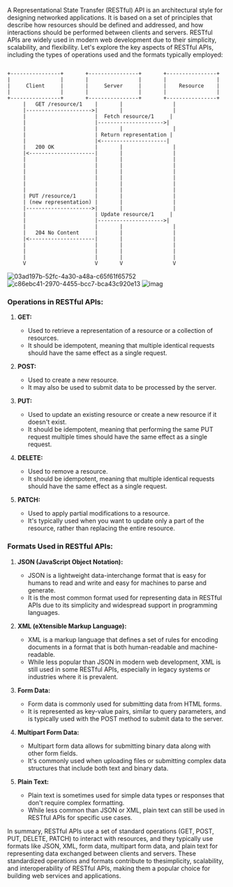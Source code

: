 A Representational State Transfer (RESTful) API is an architectural style for designing networked applications. It is based on a set of principles that describe how resources should be defined and addressed, and how interactions should be performed between clients and servers. RESTful APIs are widely used in modern web development due to their simplicity, scalability, and flexibility. Let's explore the key aspects of RESTful APIs, including the types of operations used and the formats typically employed:

```image

+----------------+       +----------------+       +----------------+
|                |       |                |       |                |
|     Client     |       |     Server     |       |    Resource    |
|                |       |                |       |                |
+----------------+       +----------------+       +----------------+
     |   GET /resource/1    |       |                |
     |--------------------->|       |                |
     |                      |  Fetch resource/1     |
     |                      |--------------------->|
     |                      |       |                |
     |                      | Return representation |
     |                      |<---------------------|
     |   200 OK             |       |                |
     |<---------------------|       |                |
     |                      |       |                |
     |                      |       |                |
     |                      |       |                |
     |                      |       |                |
     |                      |       |                |
     |                      |       |                |
     | PUT /resource/1      |       |                |
     | (new representation) |       |                |
     |--------------------->|       |                |
     |                      | Update resource/1     |
     |                      |--------------------->|
     |                      |       |                |
     |   204 No Content     |       |                |
     |<---------------------|       |                |
     |                      |       |                |
     |                      |       |                |
     |                      |       |                |
     V                      V       V                V

 ```
![03ad197b-52fc-4a30-a48a-c65f61f65752](https://github.com/himanshusingla123/API/assets/95504579/c0cafaab-46f2-41b2-8812-5e18884b5754)
![c86ebc41-2970-4455-bcc7-bca43c920e13](https://github.com/himanshusingla123/API/assets/95504579/3c5b5271-ca46-43ed-![5afadccc-b15c-473f-845e-9b19bb804eaf])
![imag](https://github.com/himanshusingla123/API/assets/95504579/d4b1de56-8178-4f53-8c87-6d0890a0640e)

### Operations in RESTful APIs:

1. **GET:**
   - Used to retrieve a representation of a resource or a collection of resources.
   - It should be idempotent, meaning that multiple identical requests should have the same effect as a single request.

2. **POST:**
   - Used to create a new resource.
   - It may also be used to submit data to be processed by the server.

3. **PUT:**
   - Used to update an existing resource or create a new resource if it doesn't exist.
   - It should be idempotent, meaning that performing the same PUT request multiple times should have the same effect as a single request.

4. **DELETE:**
   - Used to remove a resource.
   - It should be idempotent, meaning that multiple identical requests should have the same effect as a single request.

5. **PATCH:**
   - Used to apply partial modifications to a resource.
   - It's typically used when you want to update only a part of the resource, rather than replacing the entire resource.

### Formats Used in RESTful APIs:

1. **JSON (JavaScript Object Notation):**
   - JSON is a lightweight data-interchange format that is easy for humans to read and write and easy for machines to parse and generate.
   - It is the most common format used for representing data in RESTful APIs due to its simplicity and widespread support in programming languages.

2. **XML (eXtensible Markup Language):**
   - XML is a markup language that defines a set of rules for encoding documents in a format that is both human-readable and machine-readable.
   - While less popular than JSON in modern web development, XML is still used in some RESTful APIs, especially in legacy systems or industries where it is prevalent.

3. **Form Data:**
   - Form data is commonly used for submitting data from HTML forms.
   - It is represented as key-value pairs, similar to query parameters, and is typically used with the POST method to submit data to the server.

4. **Multipart Form Data:**
   - Multipart form data allows for submitting binary data along with other form fields.
   - It's commonly used when uploading files or submitting complex data structures that include both text and binary data.

5. **Plain Text:**
   - Plain text is sometimes used for simple data types or responses that don't require complex formatting.
   - While less common than JSON or XML, plain text can still be used in RESTful APIs for specific use cases.

In summary, RESTful APIs use a set of standard operations (GET, POST, PUT, DELETE, PATCH) to interact with resources, and they typically use formats like JSON, XML, form data, multipart form data, and plain text for representing data exchanged between clients and servers. These standardized operations and formats contribute to thesimplicity, scalability, and interoperability of RESTful APIs, making them a popular choice for building web services and applications.

